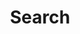 ---
title: "Search" # in any language you want
layout: "search" # is necessary
# url: "/archive"
# description: "Description for Search"
summary: "search"
placeholder: "Search For Posts Here"
---